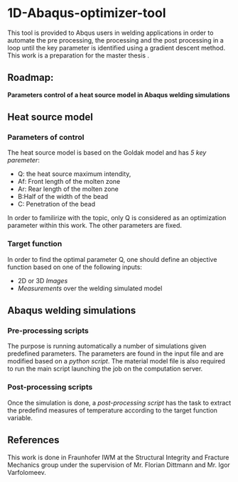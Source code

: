 # 1D-Abaqus-optimizer-tool
This tool is provided to Abqus users in welding applications in order to automate the pre processing, the processing and the post processing in a loop until the key parameter is identified using a gradient descent method. This work is a preparation for the master thesis .

## Roadmap:
**Parameters control of a heat source model in Abaqus welding simulations**

## Heat source model
### Parameters of control
The heat source model is based on the Goldak model and has *5 key paremeter*:
* Q: the heat source maximum intendity,
* Af: Front length of the molten zone
* Ar: Rear length of the molten zone
* B:Half of the width of the bead
* C: Penetration of the bead

 In order to familirize with the topic, only Q is considered as an optimization parameter within this work. The other parameters are fixed.
### Target function
In order to find the optimal parameter Q, one should define an objective function based on one of the following inputs:
  *  2D or 3D *Images*
  *  *Measurements* over the welding simulated model

## Abaqus welding simulations
### Pre-processing scripts
The purpose is running automatically a number of simulations given predefined parameters. The parameters are found in the input file and are modified based on a *python script*. The material model file is also required to run the main script launching the job on the computation server.
### Post-processing scripts
Once the simulation is done, a *post-processing script* has the task to extract the predefind measures of temperature according to the target function variable.

## References

This work is done in Fraunhofer IWM at the Structural Integrity and Fracture Mechanics group under the supervision of Mr. Florian Dittmann and Mr. Igor Varfolomeev.
